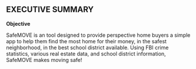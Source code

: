 ## EXECUTIVE SUMMARY

**Objective**

SafeMOVE is an tool designed to provide perspective home buyers a simple app to help them find the most home for their money, 
in the safest neighborhood, in the best school district available. 
Using FBI crime statistics, various real estate data, and school district information, 
SafeMOVE makes moving safe! 
